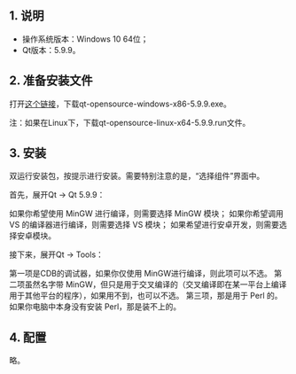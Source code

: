 ## 1. 说明

- 操作系统版本：Windows 10 64位；
- Qt版本：5.9.9。

## 2. 准备安装文件

打开[这个链接](http://download.qt.io/official_releases/qt/5.9/5.9.9/)，下载qt-opensource-windows-x86-5.9.9.exe。

注：如果在Linux下，下载qt-opensource-linux-x64-5.9.9.run文件。

## 3. 安装

双运行安装包，按提示进行安装。需要特别注意的是，“选择组件”界面中。

首先，展开Qt -> Qt 5.9.9：

如果你希望使用 MinGW 进行编译，则需要选择 MinGW 模块；
如果你希望调用 VS 的编译器进行编译，则需要选择 VS 模块；
如果希望进行安卓开发，则需要选择安卓模块。

接下来，展开Qt -> Tools：

第一项是CDB的调试器，如果你仅使用 MinGW进行编译，则此项可以不选。
第二项虽然名字带 MinGW，但只是用于交叉编译的（交叉编译即在某一平台上编译用于其他平台的程序），如果用不到，也可以不选。
第三项，那是用于 Perl 的。如果你电脑中本身没有安装 Perl，那是装不上的。

## 4. 配置

略。
